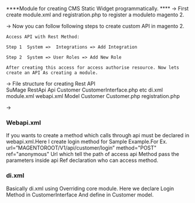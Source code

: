 ****Module for creating CMS Static Widget programmatically.  ****
-> First create module.xml and registration.php to register a moduleto magento 2.

-> Now you can follow following steps to create custom API in magento 2.

    Access API with Rest Method:

    Step 1  System =>  Integrations => Add Integration

    Step 2  System => User Roles => Add New Role

    After creating this access for access authorise resource. Now lets create an API As creating a module.

-> File structure for creating Rest API   	
    SuMage
        RestApi
            Api
                Customer
                    CustomerInterface.php
            etc
                di.xml
                module.xml
                webapi.xml
            Model
                Customer
                    Customer.php
            registration.php
        
-> <h3>Webapi.xml</h3>
    If you wants to create a method which calls through api must be declared in webapi.xml.Here I create login method for Sample Example.For Ex.
    url=”MAGENTOROOT/V1/api/customer/login”
    method="POST"
    ref="anonymous"
    Url which tell the path of access api Method pass the parameters inside api Ref  declaration who can access method.

<h3>di.xml</h3>
    Basically di.xml using Overriding core module.
    Here we declare Login Method in CustomerInterface  And define in Customer model.